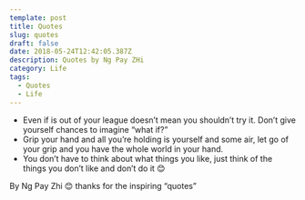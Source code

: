 ```yaml
---
template: post
title: Quotes
slug: quotes
draft: false
date: 2018-05-24T12:42:05.387Z
description: Quotes by Ng Pay ZHi
category: Life
tags:
  - Quotes
  - Life
---
```

* Even if is out of your league doesn’t mean you shouldn’t try it. Don’t give yourself chances to imagine “what if?”
* Grip your hand and all you’re holding is yourself and some air, let go of your grip and you have the whole world in your hand.
* You don’t have to think about what things you like, just think of the things you don’t like and don’t do it 😊

By Ng Pay Zhi 😊 thanks for the inspiring “quotes”
